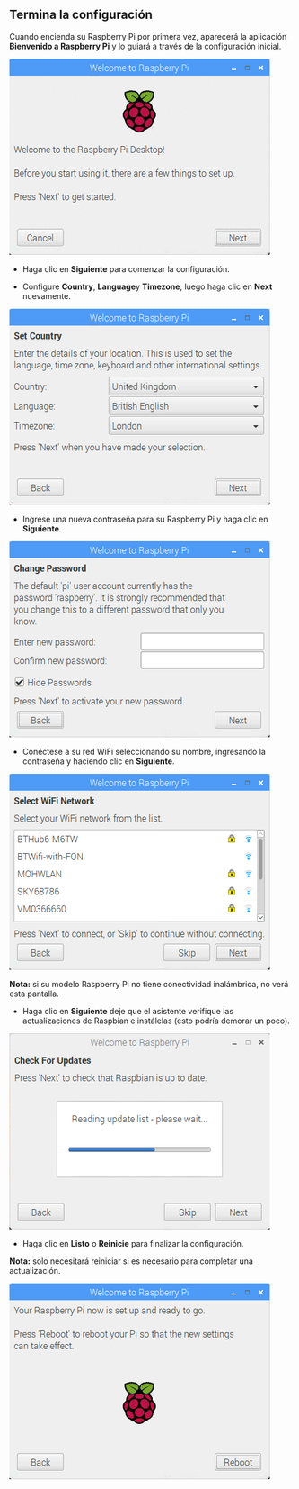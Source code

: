 ## Termina la configuración

Cuando encienda su Raspberry Pi por primera vez, aparecerá la aplicación **Bienvenido a Raspberry Pi** y lo guiará a través de la configuración inicial.

![pi asistente](images/piwiz.gif)

+ Haga clic en **Siguiente** para comenzar la configuración.

+ Configure **Country**, **Language**y **Timezone**, luego haga clic en **Next** nuevamente.

![pi país mago](images/piwiz2.PNG)

+ Ingrese una nueva contraseña para su Raspberry Pi y haga clic en **Siguiente**.

![pi asistente de contraseña](images/piwiz3.PNG)

+ Conéctese a su red WiFi seleccionando su nombre, ingresando la contraseña y haciendo clic en **Siguiente**.

![pi wizard wifi](images/piwiz4.PNG)

**Nota:** si su modelo Raspberry Pi no tiene conectividad inalámbrica, no verá esta pantalla.

+ Haga clic en **Siguiente** deje que el asistente verifique las actualizaciones de Raspbian e instálelas (esto podría demorar un poco).

![pi asistente de actualización](images/piwiz6.PNG)

+ Haga clic en **Listo** o **Reinicie** para finalizar la configuración.

**Nota:** solo necesitará reiniciar si es necesario para completar una actualización.

![pi asistente completado](images/piwiz7.PNG)